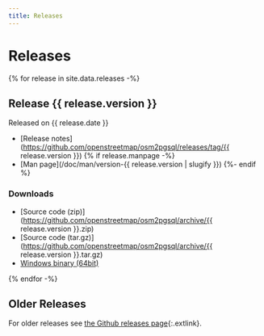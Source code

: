 ```yaml
---
title: Releases
---
```


# Releases

{% for release in site.data.releases -%}
<section markdown="1">

## Release {{ release.version }}

Released on {{ release.date }}

* [Release notes](https://github.com/openstreetmap/osm2pgsql/releases/tag/{{ release.version }})
{% if release.manpage -%}
* [Man page](/doc/man/version-{{ release.version | slugify }})
{%- endif %}

### Downloads

* [Source code (zip)](https://github.com/openstreetmap/osm2pgsql/archive/{{ release.version }}.zip)
* [Source code (tar.gz)](https://github.com/openstreetmap/osm2pgsql/archive/{{ release.version }}.tar.gz)
* [Windows binary (64bit)](https://lonvia.dev.openstreetmap.org/osm2pgsql-winbuild/releases/osm2pgsql-1.3.0-x64.zip)

</section>
{% endfor -%}

<section markdown="1">

## Older Releases

For older releases see [the Github releases
page](https://github.com/openstreetmap/osm2pgsql/releases){:.extlink}.

</section>

